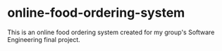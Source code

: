 # online-food-ordering-system
This is an online food ordering system created for my group's Software Engineering final project.
